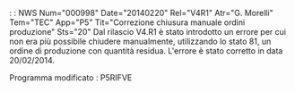  :  : NWS Num="000998" Date="20140220" Rel="V4R1" Atr="G. Morelli" Tem="TEC" App="P5" Tit="Correzione chiusura manuale ordini produzione" Sts="20"
Dal rilascio V4.R1 è stato introdotto un errore per cui non era più possibile chiudere manualmente,
utilizzando lo stato 81, un ordine di produzione con quantità residua.
L'errore è stato corretto in data 20/02/2014.

Programma modificato : 
P5RIFVE

